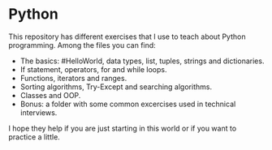# Python

This repository has different exercises that I use to teach about Python programming. Among the files you can find:

-	The basics: #HelloWorld, data types, list, tuples, strings and dictionaries.
- If statement, operators, for and while loops.
-	Functions, iterators and ranges.
- Sorting algorithms, Try-Except and searching algorithms.
-	Classes and OOP.
-	Bonus: a folder with some common excercises used in technical interviews.

I hope they help if you are just starting in this world or if you want to practice a little.

